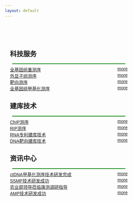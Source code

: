 ```yaml
---
layout: default
---
```


<div style="margin-top: 3.1rem;">
<style>
* {box-sizing:border-box}
body {font-family: Verdana,sans-serif;}
.mySlides {display:none}

/* Slideshow container */
.slideshow-container {
  max-width: 1200px;
  padding: 0 1rem;
  position: relative;
  margin: auto;
}

/* Caption text */
.text {
  color: #f2f2f2;
  font-size: 15px;
  padding: 8px 12px;
  position: absolute;
  bottom: 8px;
  width: 100%;
  text-align: center;
}

/* Number text (1/3 etc) */
.numbertext {
  color: #f2f2f2;
  font-size: 12px;
  padding: 8px 12px;
  position: absolute;
  top: 0;
}

/* The dots/bullets/indicators */
.dot {
  height: 13px;
  width: 13px;
  margin: 0 2px;
  background-color: #bbb;
  border-radius: 50%;
  display: inline-block;
  transition: background-color 0.6s ease;
}

.active {
  background-color: #717171;
}

/* Fading animation */
.fade {
  -webkit-animation-name: fade;
  -webkit-animation-duration: 10s;
  animation-name: fade;
  animation-duration: 10s;
}

@-webkit-keyframes fade {
  from {opacity: .7} 
  to {opacity: 1}
}

@keyframes fade {
  from {opacity: .7} 
  to {opacity: 1}
}

/* On smaller screens, decrease text size */
@media only screen and (max-width: 300px) {
  .text {font-size: 11px}
}
</style>
<body>

<div class="slideshow-container">

<div class="mySlides fade">
  <div class="numbertext">1 / 3</div>
  <img src="/image/tooopen_09325741.jpg" style="width:100%">
  <!-- <div class="text">Caption Text</div> -->
</div>

<div class="mySlides fade">
  <div class="numbertext">2 / 3</div>
  <img src="/image/rip头图.jpg" style="width:100%">
  <!-- <div class="text">Caption Two</div> -->
</div>

<div class="mySlides fade">
  <div class="numbertext">3 / 3</div>
  <img src="/image/1摄图网-正在写文档的医生.jpg" style="width:100%">
  <!-- <div class="text">Caption Three</div> -->
</div>

</div>

<div style="text-align:center">
  <span class="dot"></span> 
  <span class="dot"></span> 
  <span class="dot"></span> 
</div>

<script>
var slideIndex = 0;
showSlides();

function showSlides() {
    var i;
    var slides = document.getElementsByClassName("mySlides");
    var dots = document.getElementsByClassName("dot");
    for (i = 0; i < slides.length; i++) {
       slides[i].style.display = "none";  
    }
    slideIndex++;
    if (slideIndex> slides.length) {slideIndex = 1}    
    for (i = 0; i < dots.length; i++) {
        dots[i].className = dots[i].className.replace(" active", "");
    }
    slides[slideIndex-1].style.display = "block";  
    dots[slideIndex-1].className += " active";
    setTimeout(showSlides, 10000); // Change image every 2 seconds
}
</script>
<br>
<div class="row home-panel-container" style="padding: 0 1rem;">
    <div class="home-panel col-sm-4">
      <h2><i class="fa fa-user" style="color: green;" aria-hidden="true"></i> 科技服务</h2>
      <hr style="margin: 0.5em 0.5em; border: 1px solid green;">
      <div style="float: right;"><a href="/science/">more</a></div>
      <div><a href="/science/">全基因组重测序</a></div>
      <div style="float: right;"><a href="/science/exon_sequencing/">more</a></div>
      <div><a href="/science/exon_sequencing/">外显子组测序</a></div>
      <div style="float: right;"><a href="/science/target_sequencing/">more</a></div>
      <div><a href="/science/target_sequencing/">靶向测序</a></div>
      <div style="float: right;"><a href="/science/methy_sequencing">more</a></div>
      <div><a href="/science/methy_sequencing">全基因组甲基化测序</a></div>
    </div>
    <div class="home-panel col-sm-4">
      <h2><i class="fa fa-graduation-cap" style="color: green;" aria-hidden="true"></i> 建库技术</h2>
      <hr style="margin: 0.5em 0.5em; border: 1px solid green;">
      <div style="float: right;"><a href="/science/ChIP_sequencing">more</a></div>
      <div><a href="/science/ChIP_sequencing">ChIP测序</a></div>
      <div style="float: right;"><a href="/science/RIP_sequencing/">more</a></div>
      <div><a href="/science/RIP_sequencing/">RIP测序</a></div>
      <div style="float: right;"><a href="/library_build/">more</a></div>
      <div><a href="/library_build/">RNA专利建库技术</a></div>
      <div style="float: right;"><a href="/library_build/DNA_target/">more</a></div>
      <div><a href="/library_build/DNA_target/">DNA靶向建库技术</a></div>
    </div>
    <div class="home-panel col-sm-4">
      <h2><i class="fa fa-file-text" style="color: green;" aria-hidden="true"></i> 资讯中心</h2>
      <hr style="margin: 0.5em 0.5em; border: 1px solid green;">
      <div style="float: right;"><a href="/company/2017/03/15/BS-seq-success.html">more</a></div>
      <div><a href="/company/2017/03/15/BS-seq-success.html">ctDNA甲基化测序技术研发完成</a></div>
      <div style="float: right;"><a href="/company/2016/11/15/SSMP-success.html">more</a></div>
      <div><a href="/company/2016/11/15/SSMP-success.html">SSMP技术研发成功</a></div>
      <div style="float: right;"><a href="/company/2016/07/26/aguriculture.html">more</a></div>
      <div><a href="/company/2016/07/26/aguriculture.html">农业部领导莅临康测调研指导</a></div>
      <div style="float: right;"><a href="/company/2016/07/15/AMP-tech-success.html">more</a></div>
      <div><a href="/company/2016/07/15/AMP-tech-success.html">AMP技术研发成功</a></div>
    </div>
</div>

